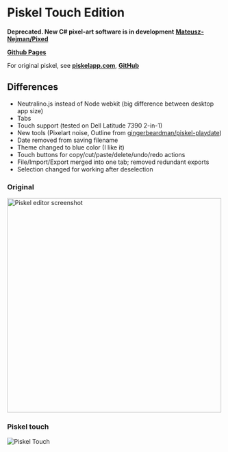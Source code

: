 Piskel Touch Edition
======

**Deprecated. New C# pixel-art software is in development**
**[Mateusz-Nejman/Pixed](https://github.com/Mateusz-Nejman/Pixed/)**

**[Github Pages](https://mateusz-nejman.github.io/piskel_touch/)**

For original piskel, see **[piskelapp.com](https://www.piskelapp.com)**, **[GitHub](https://github.com/piskelapp/piskel)**

## Differences
- Neutralino.js instead of Node webkit (big difference between desktop app size)
- Tabs
- Touch support (tested on Dell Latitude 7390 2-in-1)
- New tools (Pixelart noise, Outline from [gingerbeardman/piskel-playdate](https://github.com/gingerbeardman/piskel-playdate))
- Date removed from saving filename
- Theme changed to blue color (I like it)
- Touch buttons for copy/cut/paste/delete/undo/redo actions
- File/Import/Export merged into one tab; removed redundant exports
- Selection changed for working after deselection

### Original
<img
  src="https://screenletstore.appspot.com/img/95aaa0f0-37a4-11e7-a652-7b8128ce3e3b.png"
  title="Piskel editor screenshot"
  width="500">

### Piskel touch
![Piskel Touch](/piskel_touch.png)
